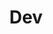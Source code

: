 ---
title: Dev
description: various Cheatsheets
menu:
    main:
        name: .dev
        weight: -500
        params:
            icon: dev
---